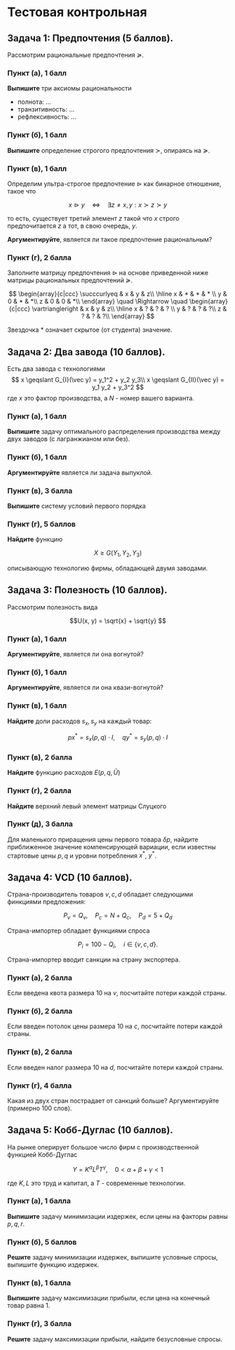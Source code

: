 # Тестовая контрольная

## Задача 1: Предпочтения (5 баллов).

Рассмотрим рациональные предпочтения $\succcurlyeq$.

### Пункт (а), 1 балл

**Выпишите** три аксиомы рациональности
- полнота: ...
- транзитивность: ...
- рефлексивность: ...

### Пункт (б), 1 балл

**Выпишите** определение строгого предпочтения $\succ$, опираясь на $\succcurlyeq$.

### Пункт (в), 1 балл

Определим ультра-строгое предпочтение $\vartriangleright$ как бинарное отношение, такое что

$$ x \vartriangleright y \quad \Leftrightarrow \quad \exists z \neq x,y : x \succ z \succ y$$

то есть, существует третий элемент $z$ такой что $x$ строго предпочитается $z$ а тот, в свою очередь, $y$.

**Аргументируйте**, является ли такое предпочтение рациональным?

### Пункт (г), 2 баллa

Заполните матрицу предпочтения $\vartriangleright$ на основе приведенной ниже матрицы рациональных предпочтений $\succcurlyeq$.

$$ 
\begin{array}{c|ccc}
 \succcurlyeq & x & y & z\\
\hline
x & * & * & * \\
y & 0 & * & *\\
z & 0 & 0 & *\\
\end{array}
\quad \Rightarrow \quad 
\begin{array}{c|ccc}
 \vartriangleright & x & y & z\\
\hline
x & ? & ? & ? \\
y & ? & ? & ?\\
z & ? & ? & ?\\
\end{array}
$$

Звездочка $\ast$ означает скрытое (от студента) значение.

## Задача 2: Два завода (10 баллов).

Есть два завода с технологиями 
$$
x \geqslant G_{I}(\vec y) = y_1^2 + y_2 y_3\\
x \geqslant G_{II}(\vec y) = y_1 y_2 + y_3^2
$$
где $x$ это фактор производства, а $N$ - номер вашего варианта.

### Пункт (а), 1 балл

**Выпишите** задачу оптимального распределения производства между двух заводов (с лагранжианом или без).

### Пункт (б), 1 балл

**Аргументируйте** является ли задача выпуклой.

### Пункт (в), 3 балла

**Выпишите** систему условий первого порядка

### Пункт (г), 5 баллов

**Найдите** функцию

$$ X \geqslant G(Y_1, Y_2, Y_3)$$

описывающую технологию фирмы, обладающей двумя заводами.

## Задача 3: Полезность (10 баллов).

Рассмотрим полезность вида 

$$U(x, y) = \sqrt{x} + \sqrt{y} $$

### Пункт (а), 1 балл
**Аргументируйте**, является ли она вогнутой?

### Пункт (б), 1 балл
**Аргументируйте**, является ли она квази-вогнутой?

### Пункт (в), 1 балл
**Найдите** доли расходов $s_x, s_y$ на каждый товар:

$$ p x^{\ast} = s_x(p,q) \cdot I, \quad q y^{\ast} = s_y(p,q) \cdot I$$

### Пункт (в), 2 баллa

**Найдите** функцию расходов $E(p,q,\bar U)$

### Пункт (г), 2 балла

**Найдите** верхний левый элемент матрицы Слуцкого 

### Пункт (д), 3 балла

Для маленького приращения цены первого товара $\delta p$, найдите приближенное значение компенсирующей вариации, если известны стартовые цены $p, q$ и уровни потребления $x^{\ast}$, $y^{\ast}$.

## Задача 4: VCD (10 баллов).

Страна-производитель товаров $v,c,d$ обладает следующими финкциями предложения:

$$ P_v = Q_v, \quad P_c = N + Q_c, \quad P_d = 5 + Q_d$$

Страна-импортер обладает функциями спроса

$$ P_i = 100 - Q_i, \quad i \in \{v,c,d\}.$$

Страна-импортер вводит санкции на страну экспортера.

### Пункт (а), 2 баллa

Если введена квота размера 10 на $v$, посчитайте потери каждой страны.

### Пункт (б), 2 баллa

Если введен потолок цены размера 10 на $c$, посчитайте потери каждой страны.

### Пункт (в), 2 баллa

Если введен налог размера 10 на $d$, посчитайте потери каждой страны.

### Пункт (г), 4 баллa

Какая из двух стран пострадает от санкций больше? Аргументируйте (примерно 100 слов).

## Задача 5: Кобб-Дуглас (10 баллов).

На рынке оперирует большое число фирм с производственной функцией Кобб-Дуглас

$$ Y = K^{\alpha} L^{\beta} T^{\gamma}, \quad 0 < \alpha + \beta + \gamma < 1$$

где $K,L$ это труд и капитал, а $T$ - современные технологии.

### Пункт (а), 1 баллa

**Выпишите** задачу минимизации издержек, если цены на факторы равны $p,q,r$.

### Пункт (б), 5 баллов

**Решите** задачу минимизации издержек, выпишите условные спросы, выпишите функцию издержек.

### Пункт (в), 1 баллa

**Выпишите** задачу максимизации прибыли, если цена на конечный товар равна 1.

### Пункт (г), 3 баллa

**Решите** задачу максимизации прибыли, найдите безусловные спросы.


